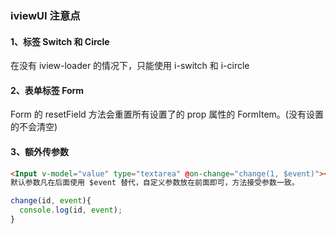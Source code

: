 ### iviewUI 注意点

#### 1、标签 Switch 和 Circle

在没有 iview-loader 的情况下，只能使用 i-switch 和 i-circle

#### 2、表单标签 Form

Form 的 resetField 方法会重置所有设置了的 prop 属性的 FormItem。(没有设置的不会清空)

#### 3、额外传参数

```html
<Input v-model="value" type="textarea" @on-change="change(1, $event)"></Input>
默认参数凡在后面使用 $event 替代，自定义参数放在前面即可，方法接受参数一致。
```

```js
change(id, event){
  console.log(id, event);
}
```
